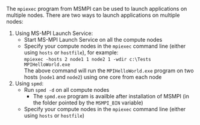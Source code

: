 The `mpiexec` program from MSMPI can be used to launch applications on multiple nodes. There are two ways to launch applications 
on multiple nodes:
1. Using MS-MPI Launch Service:
   * Start MS-MPI Launch Service on all the compute nodes
   * Specify your compute nodes in the `mpiexec` command line (either using `hosts` or `hostfile`), for example:<br>
      `mpiexec -hosts 2 node1 1 node2 1 -wdir c:\Tests MPIHelloWorld.exe`<br>
      The above command will run the `MPIHelloWorld.exe` program on two hosts (`node1` and `node2`) using one core from each node 
2. Using `spmd`:
   * Run `spmd -d` on all compute nodes
      * The `spmd.exe` program is availble after installation of MSMPI (in the folder pointed by the `MSMPI_BIN` variable)
   * Specify your compute nodes in the `mpiexec` command line (either using `hosts` or `hostfile`)
